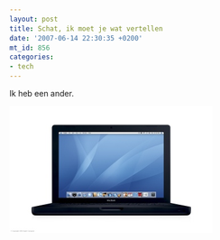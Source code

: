 ```yaml
---
layout: post
title: Schat, ik moet je wat vertellen
date: '2007-06-14 22:30:35 +0200'
mt_id: 856
categories:
- tech
---
```

Ik heb een ander.

<img src="/images/macbook_black.jpg" width="360" height="225" alt="Zwarte MacBook" />
